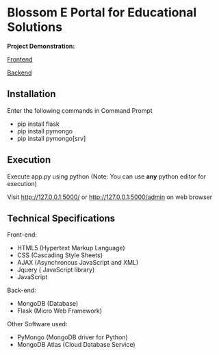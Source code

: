 # Blossom E Portal for Educational Solutions

**Project Demonstration:**

[Frontend](https://www.youtube.com/watch?v=wjIuV9p1Jzg)

[Backend](https://www.youtube.com/watch?v=u5vZktK1PIo)

## Installation

Enter the following commands in Command Prompt
* pip install flask
* pip install pymongo
* pip install pymongo[srv]

## Execution

Execute app.py using python 
(Note: You can use **any** python editor for execution)

Visit http://127.0.0.1:5000/ or http://127.0.0.1:5000/admin on web browser

## Technical Specifications
Front-end:
* HTML5  (Hypertext Markup Language)
* CSS (Cascading Style Sheets) 
* AJAX (Asynchronous JavaScript and XML)
* Jquery ( JavaScript library)
* JavaScript 

Back-end: 
* MongoDB (Database)
* Flask (Micro Web Framework)

Other Software used: 
* PyMongo (MongoDB driver for Python) 
* MongoDB Atlas (Cloud Database Service)



